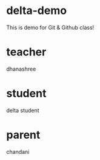 # delta-demo
This is demo for Git &amp; Github class!

# teacher
dhanashree
 
# student
delta student

# parent 
chandani